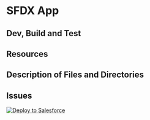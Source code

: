 # SFDX App

## Dev, Build and Test

## Resources

## Description of Files and Directories

## Issues

<a href="https://githubsfdeploy.herokuapp.com?owner=Nimacloud&repo=open-record&ref=master">
  <img alt="Deploy to Salesforce"
       src="https://raw.githubusercontent.com/afawcett/githubsfdeploy/master/deploy.png">
</a>
